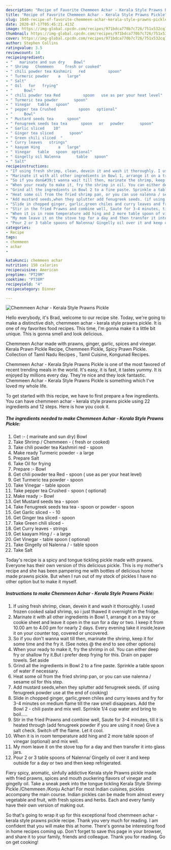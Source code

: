 ```yaml
---
description: "Recipe of Favorite Chemmeen Achar - Kerala Style Prawns Pickle"
title: "Recipe of Favorite Chemmeen Achar - Kerala Style Prawns Pickle"
slug: 1040-recipe-of-favorite-chemmeen-achar-kerala-style-prawns-pickle
date: 2020-07-17T05:45:21.413Z
image: https://img-global.cpcdn.com/recipes/971bdca770b7c726/751x532cq70/chemmeen-achar-kerala-style-prawns-pickle-recipe-main-photo.jpg
thumbnail: https://img-global.cpcdn.com/recipes/971bdca770b7c726/751x532cq70/chemmeen-achar-kerala-style-prawns-pickle-recipe-main-photo.jpg
cover: https://img-global.cpcdn.com/recipes/971bdca770b7c726/751x532cq70/chemmeen-achar-kerala-style-prawns-pickle-recipe-main-photo.jpg
author: Stephen Collins
ratingvalue: 3.5
reviewcount: 14
recipeingredient:
- "   marinate and sun dry    Bowl"
- " Shrimp   Chemmeen     fresh or cooked"
- " chili powder tea Kashmiri   red          spoon"
- " Turmeric powder    a   large"
- " Salt"
- " Oil   for   frying"
- "     Bowl"
- " chili powder tea Red          spoon   use as per your heat level"
- " Turmeric tea powder       spoon"
- " Vinegar   table   spoon"
- " pepper tea Crushed          spoon   optional"
- "     Bowl"
- " Mustard seeds tea      spoon"
- " Fenugreek seeds tea tea      spoon   or   powder       spoon"
- " Garlic sliced    10"
- " Ginger tea sliced       spoon"
- " Green chili sliced  "
- " Curry leaves   strings"
- " kaayam Hing        a   large"
- " Vinegar   table   spoon  optional"
- " Gingelly oil Nalenna       table   spoon"
- " Salt"
recipeinstructions:
- "If using fresh shrimp, clean, devein it and wash it thoroughly. I used frozen cooked salad shrimp, so i just thawed it overnight in the fridge."
- "Marinate it with all other ingredients in Bowl 1, arrange it on a tray or cookie sheet and leave it open in the sun for a day or two. I keep it from 10.00 am to 4.00 pm for nearly 2 days. Every evening take it inside,leave it on your counter top, covered or uncovered."
- "So if you don&#39;t wanna wait till then, marinate the shrimp, keep it for some time and the fry it. (See notes @ the end to see other options)"
- "When your ready to make it, fry the shrimp in oil. You can either deep fry or shallow fry it.But i prefer deep frying for this. Drain on paper towels. Set aside"
- "Grind all the ingredients in Bowl 2 to a fine paste. Sprinkle a table spoon of water if necessary."
- "Heat some oil from the fried shrimp pan, or you can use nalenna / sesame oil for this step."
- "Add mustard seeds,when they splutter add fenugreek seeds. (if using fenugreek powder use at the end of cooking)"
- "Slide in chopped ginger, garlic,green chiles and curry leaves and fry for 3-4 minutes on medium flame till the raw smell disappears. Add the Bowl 2 - chili paste and mix well. Sprinkle 1/4 cup water and bring to boil....."
- "Stir in the fried Prawns and combine well, Saute for 3-4 minutes, till it is heated through (add fenugreek powder if you are using it now) Give a salt check. Switch off the flame. Let it cool."
- "When it is in room temperature add hing and 2 more table spoon of vinegar (optional) and mix well."
- "My mom leave it on the stove top for a day and then transfer it into glass jars."
- "Pour 2 or 3 table spoons of Nalenna/ Gingelly oil over it and keep outside for a day or two and then keep refrigerated."
categories:
- Recipe
tags:
- chemmeen
- achar
- 

katakunci: chemmeen achar  
nutrition: 150 calories
recipecuisine: American
preptime: "PT29M"
cooktime: "PT38M"
recipeyield: "4"
recipecategory: Dinner

---
```



![Chemmeen Achar - Kerala Style Prawns Pickle](https://img-global.cpcdn.com/recipes/971bdca770b7c726/751x532cq70/chemmeen-achar-kerala-style-prawns-pickle-recipe-main-photo.jpg)

Hello everybody, it's Brad, welcome to our recipe site. Today, we're going to make a distinctive dish, chemmeen achar - kerala style prawns pickle. It is one of my favorites food recipes. This time, I'm gonna make it a little bit unique. This is gonna smell and look delicious.

Chemmeen Achar made with prawns, ginger, garlic, spices and vinegar. Kerala Prawn Pickle Recipe, Chemmeen Pickle, Spicy Prawn Pickle. Collection of Tamil Nadu Recipes , Tamil Cuisine, Kongunad Recipes.

Chemmeen Achar - Kerala Style Prawns Pickle is one of the most favored of recent trending meals in the world. It's easy, it is fast, it tastes yummy. It is enjoyed by millions every day. They're nice and they look fantastic. Chemmeen Achar - Kerala Style Prawns Pickle is something which I've loved my whole life.


To get started with this recipe, we have to first prepare a few ingredients. You can have chemmeen achar - kerala style prawns pickle using 22 ingredients and 12 steps. Here is how you cook it.

<!--inarticleads1-->

##### The ingredients needed to make Chemmeen Achar - Kerala Style Prawns Pickle:

1. Get  :- ( marinate and sun dry)    Bowl
1. Take  Shrimp /  Chemmeen  -  ( fresh or cooked)
1. Take  chili powder tea Kashmiri   red     -     spoon
1. Make ready  Turmeric powder  -  a   large
1. Prepare  Salt
1. Take  Oil   for   frying
1. Prepare  :-    Bowl
1. Get  chili powder tea Red     -     spoon  ( use as per your heat level)
1. Get  Turmeric tea powder  -     spoon
1. Take  Vinegar -  table   spoon
1. Take  pepper tea Crushed     -     spoon  ( optional)
1. Make ready  :-    Bowl
1. Get  Mustard seeds tea -     spoon
1. Take  Fenugreek seeds tea tea -     spoon   or   powder  -     spoon
1. Get  Garlic sliced  - - 10
1. Get  Ginger tea sliced  -     spoon
1. Take  Green chili sliced  -
1. Get  Curry leaves -  strings
1. Get  kaayam Hing  /    -  a   large
1. Get  Vinegar -  table   spoon ( optional)
1. Take  Gingelly oil Nalenna  /   -  table   spoon
1. Take  Salt


Today&#39;s recipe is a spicy and tongue tickling pickle made with prawns. Everyone has their own version of this delicious pickle. This is my mother&#39;s recipe and she has been pampering me with bottles of delicious home made prawns pickle. But when I run out of my stock of pickles I have no other option but to make it myself. 

<!--inarticleads2-->

##### Instructions to make Chemmeen Achar - Kerala Style Prawns Pickle:

1. If using fresh shrimp, clean, devein it and wash it thoroughly. I used frozen cooked salad shrimp, so i just thawed it overnight in the fridge.
1. Marinate it with all other ingredients in Bowl 1, arrange it on a tray or cookie sheet and leave it open in the sun for a day or two. I keep it from 10.00 am to 4.00 pm for nearly 2 days. Every evening take it inside,leave it on your counter top, covered or uncovered.
1. So if you don&#39;t wanna wait till then, marinate the shrimp, keep it for some time and the fry it. (See notes @ the end to see other options)
1. When your ready to make it, fry the shrimp in oil. You can either deep fry or shallow fry it.But i prefer deep frying for this. Drain on paper towels. Set aside
1. Grind all the ingredients in Bowl 2 to a fine paste. Sprinkle a table spoon of water if necessary.
1. Heat some oil from the fried shrimp pan, or you can use nalenna / sesame oil for this step.
1. Add mustard seeds,when they splutter add fenugreek seeds. (if using fenugreek powder use at the end of cooking)
1. Slide in chopped ginger, garlic,green chiles and curry leaves and fry for 3-4 minutes on medium flame till the raw smell disappears. Add the Bowl 2 - chili paste and mix well. Sprinkle 1/4 cup water and bring to boil.....
1. Stir in the fried Prawns and combine well, Saute for 3-4 minutes, till it is heated through (add fenugreek powder if you are using it now) Give a salt check. Switch off the flame. Let it cool.
1. When it is in room temperature add hing and 2 more table spoon of vinegar (optional) and mix well.
1. My mom leave it on the stove top for a day and then transfer it into glass jars.
1. Pour 2 or 3 table spoons of Nalenna/ Gingelly oil over it and keep outside for a day or two and then keep refrigerated.


Fiery spicy, aromatic, sinfully addictive Kerala style Prawns pickle made with fried prawns, spices and mouth puckering flavors of vinegar and gingelly oil. Take a sneak peek into the tongue tickling Kerala Style Shrimp Pickle /Chemmeen /Konju Achar! For most Indian cuisines, pickles accompany the main course. Indian pickles can be made from almost every vegetable and fruit, with fresh spices and herbs. Each and every family have their own version of making out. 

So that's going to wrap it up for this exceptional food chemmeen achar - kerala style prawns pickle recipe. Thank you very much for reading. I am confident that you will make this at home. There's gonna be interesting food in home recipes coming up. Don't forget to save this page in your browser, and share it to your family, friends and colleague. Thank you for reading. Go on get cooking!
